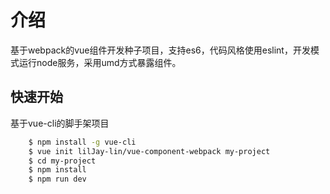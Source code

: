 # 介绍

基于webpack的vue组件开发种子项目，支持es6，代码风格使用eslint，开发模式运行node服务，采用umd方式暴露组件。

## 快速开始

基于vue-cli的脚手架项目

``` bash
    $ npm install -g vue-cli
    $ vue init lilJay-lin/vue-component-webpack my-project
    $ cd my-project
    $ npm install
    $ npm run dev
```
